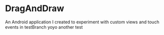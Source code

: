# DragAndDraw
An Android application I created to experiment with custom views and touch events
in testBranch yoyo another test

